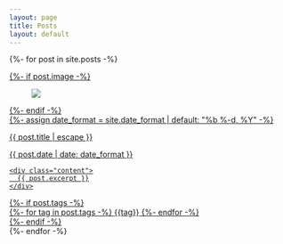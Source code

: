 ```yaml
---
layout: page
title: Posts
layout: default
---
```


<div class="posts-list">
<div class="tile is-ancestor">
  
{%- for post in site.posts -%}
<a href="{{ post.url | relative_url }}">
<div class="tile">
<div class="card">
{%- if post.image -%}
  <div class="card-image">
    <figure class="image is-4by3">
      <picture>
        <img src="{{ post.image | relative_url }}">
    </picture>
    </figure>
  </div>
{%- endif -%}
  <div class="card-content">
    <div class="media">
      {%- assign date_format = site.date_format | default: "%b %-d, %Y" -%}
      <div class="media-content">
        <p class="title is-4">{{ post.title | escape }}</p>
        <p class="subtitle is-6"><time datetime="{{ post.date | date: date_format }}">{{ post.date | date: date_format }}</time></p>
      </div>
    </div>

    <div class="content">
      {{ post.excerpt }}
    </div>
  </div>
  {%- if post.tags -%}
  <footer class="card-footer">
    {%- for tag in post.tags -%}
        <span class="card-footer-item">{{tag}}</span>
    {%- endfor -%}
  </footer>
  {%- endif -%}
</div>
</div>
</a>
{%- endfor -%}
</div>
</div>